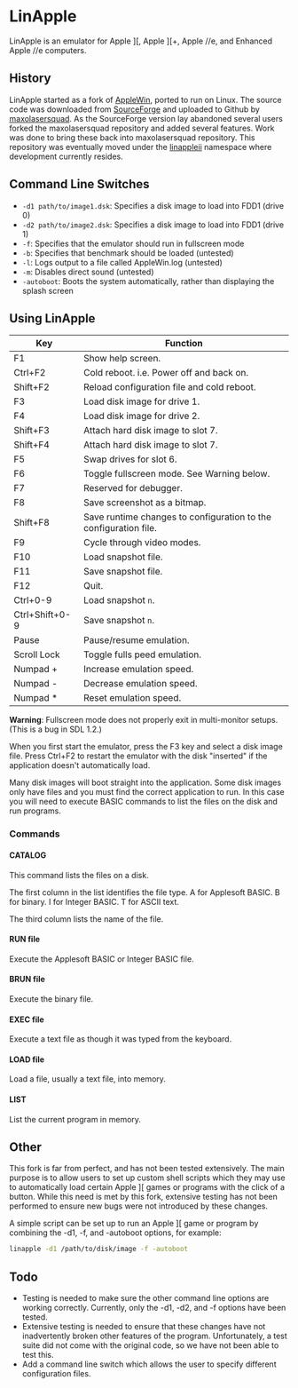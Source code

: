 # LinApple

LinApple is an emulator for Apple ][, Apple ][+, Apple //e, and Enhanced Apple //e computers.

## History

LinApple started as a fork of [AppleWin](https://github.com/AppleWin/AppleWin), ported to run on Linux. The source code
was downloaded from [SourceForge](http://linapple.sourceforge.net/) and uploaded to Github by
[maxolasersquad](https://github.com/maxolasersquad). As the SourceForge version lay abandoned several users forked the
maxolasersquad repository and added several features. Work was done to bring these back into maxolasersquad repository.
This repository was eventually moved under the [linappleii](https://github.com/linappleii) namespace where development
currently resides.

## Command Line Switches

* `-d1 path/to/image1.dsk`: Specifies a disk image to load into FDD1 (drive 0)
* `-d2 path/to/image2.dsk`: Specifies a disk image to load into FDD1 (drive 1)
* `-f`: Specifies that the emulator should run in fullscreen mode
* `-b`: Specifies that benchmark should be loaded (untested)
* `-l`: Logs output to a file called AppleWin.log (untested)
* `-m`: Disables direct sound (untested)
* `-autoboot`: Boots the system automatically, rather than displaying the splash screen

## Using LinApple

| Key            | Function                                                         |
| -------------- | -----------------------------------------------------------------|
| F1             | Show help screen.                                                |
| Ctrl+F2        | Cold reboot. i.e. Power off and back on.                         |
| Shift+F2       | Reload configuration file and cold reboot.                       |
| F3             | Load disk image for drive 1.                                     |
| F4             | Load disk image for drive 2.                                     |
| Shift+F3       | Attach hard disk image to slot 7.                                |
| Shift+F4       | Attach hard disk image to slot 7.                                |
| F5             | Swap drives for slot 6.                                          |
| F6             | Toggle fullscreen mode.  See Warning below.                      |
| F7             | Reserved for debugger.                                           |
| F8             | Save screenshot as a bitmap.                                     |
| Shift+F8       | Save runtime changes to configuration to the configuration file. |
| F9             | Cycle through video modes.                                       |
| F10            | Load snapshot file.                                              |
| F11            | Save snapshot file.                                              |
| F12            | Quit.                                                            |
| Ctrl+0-9       | Load snapshot `n`.                                               |
| Ctrl+Shift+0-9 | Save snapshot `n`.                                               |
| Pause          | Pause/resume emulation.                                          |
| Scroll Lock    | Toggle fulls peed emulation.                                     |
| Numpad +       | Increase emulation speed.                                        |
| Numpad -       | Decrease emulation speed.                                        |
| Numpad *       | Reset emulation speed.                                           |

**Warning**: Fullscreen mode does not properly exit in multi-monitor setups.  (This is a bug in SDL 1.2.)

When you first start the emulator, press the F3 key and select a disk image file. Press Ctrl+F2 to restart the emulator
with the disk "inserted" if the application doesn't automatically load.

Many disk images will boot straight into the application. Some disk images only have files and you must find the correct
application to run. In this case you will need to execute BASIC commands to list the files on the disk and run programs.

### Commands

#### CATALOG

This command lists the files on a disk.

The first column in the list identifies the file type. A for Applesoft BASIC. B for binary. I for Integer BASIC. T for
ASCII text.

The third column lists the name of the file.

#### RUN file

Execute the Applesoft BASIC or Integer BASIC file.

#### BRUN file

Execute the binary file.

#### EXEC file

Execute a text file as though it was typed from the keyboard.

#### LOAD file

Load a file, usually a text file, into memory.

#### LIST

List the current program in memory.

## Other
This fork is far from perfect, and has not been tested extensively. The main purpose is to allow users to set up custom
shell scripts which they may use to automatically load certain Apple ][ games or programs with the click of a button.
While this need is met by this fork, extensive testing has not been performed to ensure new bugs were not introduced by
these changes.

A simple script can be set up to run an Apple ][ game or program by combining the -d1, -f, and -autoboot options, for example:

```bash
linapple -d1 /path/to/disk/image -f -autoboot
```

## Todo

* Testing is needed to make sure the other command line options are working correctly. Currently, only the -d1, -d2, and
  -f options have been tested.
* Extensive testing is needed to ensure that these changes have not inadvertently broken other features of the program.
  Unfortunately, a test suite did not come with the original code, so we have not been able to test this.
* Add a command line switch which allows the user to specify different configuration files.
